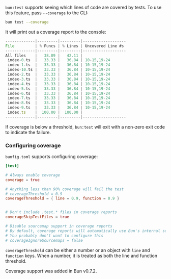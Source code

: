 `bun:test` supports seeing which lines of code are covered by tests. To use this feature, pass `--coverage` to the CLI:

```sh
bun test --coverage
```

It will print out a coverage report to the console:

```js
-------------|---------|---------|-------------------
File         | % Funcs | % Lines | Uncovered Line #s
-------------|---------|---------|-------------------
All files    |   38.89 |   42.11 |
 index-0.ts  |   33.33 |   36.84 | 10-15,19-24
 index-1.ts  |   33.33 |   36.84 | 10-15,19-24
 index-10.ts |   33.33 |   36.84 | 10-15,19-24
 index-2.ts  |   33.33 |   36.84 | 10-15,19-24
 index-3.ts  |   33.33 |   36.84 | 10-15,19-24
 index-4.ts  |   33.33 |   36.84 | 10-15,19-24
 index-5.ts  |   33.33 |   36.84 | 10-15,19-24
 index-6.ts  |   33.33 |   36.84 | 10-15,19-24
 index-7.ts  |   33.33 |   36.84 | 10-15,19-24
 index-8.ts  |   33.33 |   36.84 | 10-15,19-24
 index-9.ts  |   33.33 |   36.84 | 10-15,19-24
 index.ts    |  100.00 |  100.00 |
-------------|---------|---------|-------------------
```

If coverage is below a threshold, `bun:test` will exit with a non-zero exit code to indicate the failure.

### Configuring coverage

`bunfig.toml` supports configuring coverage:

```toml
[test]

# Always enable coverage
coverage = true

# Anything less than 90% coverage will fail the test
# coverageThreshold = 0.9
coverageThreshold = { line = 0.9, function = 0.9 }


# Don't include .test.* files in coverage reports
coverageSkipTestFiles = true

# Disable sourcemap support in coverage reports
# By default, coverage reports will automatically use Bun's internal sourcemap.
# You probably don't want to configure this
# coverageIgnoreSourcemaps = false
```

`coverageThreshold` can be either a number or an object with `line` and `function` keys. When a number, it is treated as both the line and function threshold.

Coverage support was added in Bun v0.7.2.
